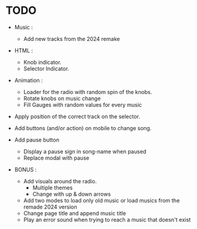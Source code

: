 # TODO
 + Music :
 	+ Add new tracks from the 2024 remake
 + HTML :
 	+ Knob indicator.
 	+ Selector Indicator.
 + Animation :
 	+ Loader for the radio with random spin of the knobs.
 	+ Rotate knobs on music change
 	+ Fill Gauges with random values for every music
 + Apply position of the correct track on the selector.
 + Add buttons (and/or action) on mobile to change song.
 + Add pause button
 	+ Display a pause sign in song-name when paused
 	+ Replace modal with pause

 + BONUS : 
 	+ Add visuals around the radio.
 		+ Multiple themes
 		+ Change with up & down arrows
 	+ Add two modes to load only old music or load musics from the remade 2024 version
 	+ Change page title and append music title
 	+ Play an error sound when trying to reach a music that doesn't exist